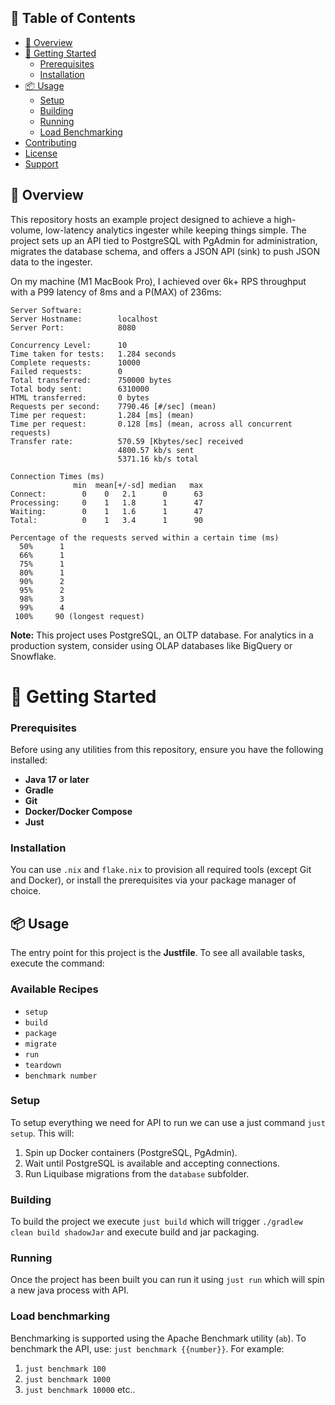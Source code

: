 ## 📄 Table of Contents

- [📘 Overview](#-overview)
- [🚀 Getting Started](#-getting-started)
  - [Prerequisites](#prerequisites)
  - [Installation](#installation)
- [📦 Usage](#-usage)
  - [Setup](#setup)
  - [Building](#building)
  - [Running](#running)
  - [Load Benchmarking](#load-benchmarking)
- [Contributing](#contributing)
- [License](#license)
- [Support](#support)

## 📘 Overview

This repository hosts an example project designed to achieve a high-volume, low-latency analytics ingester while keeping things simple. The project sets up an API tied to PostgreSQL with PgAdmin for administration, migrates the database schema, and offers a JSON API (sink) to push JSON data to the ingester.

On my machine (M1 MacBook Pro), I achieved over 6k+ RPS throughput with a P99 latency of 8ms and a P(MAX) of 236ms:

```
Server Software:        
Server Hostname:        localhost
Server Port:            8080

Concurrency Level:      10
Time taken for tests:   1.284 seconds
Complete requests:      10000
Failed requests:        0
Total transferred:      750000 bytes
Total body sent:        6310000
HTML transferred:       0 bytes
Requests per second:    7790.46 [#/sec] (mean)
Time per request:       1.284 [ms] (mean)
Time per request:       0.128 [ms] (mean, across all concurrent requests)
Transfer rate:          570.59 [Kbytes/sec] received
                        4800.57 kb/s sent
                        5371.16 kb/s total

Connection Times (ms)
              min  mean[+/-sd] median   max
Connect:        0    0   2.1      0      63
Processing:     0    1   1.8      1      47
Waiting:        0    1   1.6      1      47
Total:          0    1   3.4      1      90

Percentage of the requests served within a certain time (ms)
  50%      1
  66%      1
  75%      1
  80%      1
  90%      2
  95%      2
  98%      3
  99%      4
 100%     90 (longest request)

```

**Note:** This project uses PostgreSQL, an OLTP database. For analytics in a production system, consider using OLAP databases like BigQuery or Snowflake.

# 🚀 Getting Started

### Prerequisites

Before using any utilities from this repository, ensure you have the following installed:

- **Java 17 or later**
- **Gradle**
- **Git**
- **Docker/Docker Compose**
- **Just**

### Installation

You can use `.nix` and `flake.nix` to provision all required tools (except Git and Docker), or install the prerequisites via your package manager of choice.

## 📦 Usage

The entry point for this project is the **Justfile**. To see all available tasks, execute the command:

### Available Recipes

- `setup`
- `build`
- `package`
- `migrate`
- `run`
- `teardown`
- `benchmark number`



###  Setup
To setup everything we need for API to run we can use a just command `just setup`.
This will:
1. Spin up Docker containers (PostgreSQL, PgAdmin).
2. Wait until PostgreSQL is available and accepting connections.
3. Run Liquibase migrations from the `database` subfolder.

### Building

To build the project we execute `just build` which will trigger `./gradlew clean build shadowJar` and execute build and jar
packaging.

### Running 

Once the project has been built you can run it using `just run` which will spin a new java process with API.

### Load benchmarking

Benchmarking is supported using the Apache Benchmark utility (`ab`). 
To benchmark the API, use: `just benchmark {{number}}`. 
For example: 
1. `just benchmark 100`
2. `just benchmark 1000`
3. `just benchmark 10000`
etc..
